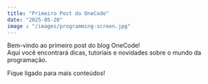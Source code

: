 ```yaml
---
title: "Primeiro Post do OneCode"
date: "2025-05-20"
image : "/images/programming-screen.jpg"
---
```


Bem-vindo ao primeiro post do blog OneCode!  
Aqui você encontrará dicas, tutoriais e novidades sobre o mundo da programação.

Fique ligado para mais conteúdos!